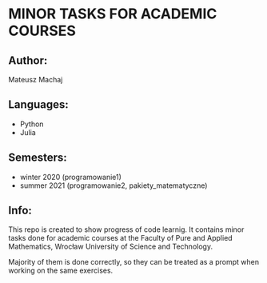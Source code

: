 # MINOR TASKS FOR ACADEMIC COURSES
## Author: 
Mateusz Machaj
## Languages:
- Python
- Julia
## Semesters: 
- winter 2020 (programowanie1)
- summer 2021 (programowanie2, pakiety_matematyczne)
## Info:
This repo is created to show progress of code learnig. It contains minor tasks done for academic courses at the Faculty of Pure and Applied Mathematics, Wrocław University of Science and Technology.

Majority of them is done correctly, so they can be treated as a prompt when working on the same exercises.
